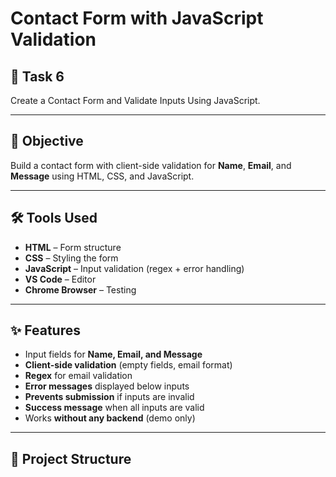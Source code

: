 # Contact Form with JavaScript Validation

## 📌 Task 6  
Create a Contact Form and Validate Inputs Using JavaScript.

---

## 🎯 Objective  
Build a contact form with client-side validation for **Name**, **Email**, and **Message** using HTML, CSS, and JavaScript.

---

## 🛠️ Tools Used  
- **HTML** – Form structure  
- **CSS** – Styling the form  
- **JavaScript** – Input validation (regex + error handling)  
- **VS Code** – Editor  
- **Chrome Browser** – Testing  

---

## ✨ Features  
- Input fields for **Name, Email, and Message**  
- **Client-side validation** (empty fields, email format)  
- **Regex** for email validation  
- **Error messages** displayed below inputs  
- **Prevents submission** if inputs are invalid  
- **Success message** when all inputs are valid  
- Works **without any backend** (demo only)  

---

## 📂 Project Structure
